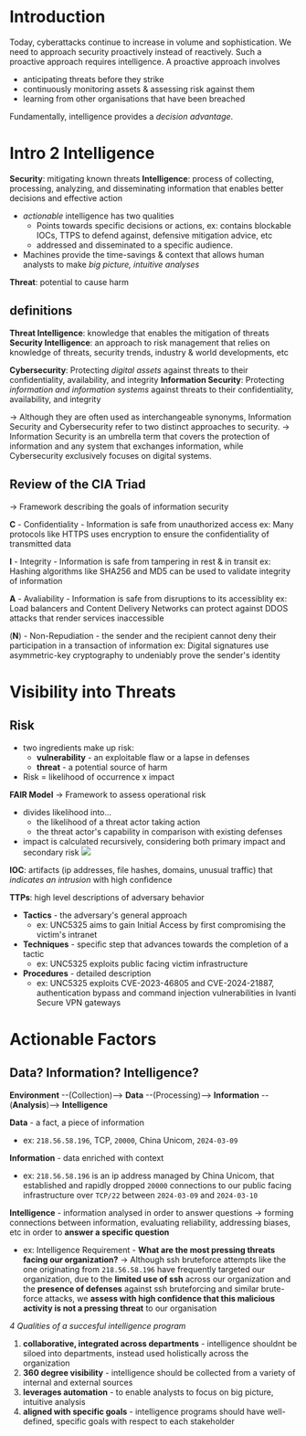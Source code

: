 # Introduction
Today, cyberattacks continue to increase in volume and sophistication. We need to approach security proactively instead of reactively. Such a proactive approach requires intelligence.
A proactive approach involves
- anticipating threats before they strike
- continuously monitoring assets & assessing risk against them
- learning from other organisations that have been breached

Fundamentally, intelligence provides a _decision advantage_. 




# Intro 2 Intelligence
**Security**: mitigating known threats
**Intelligence**: process of collecting, processing, analyzing, and disseminating information that enables better decisions and effective action
- *actionable* intelligence has two qualities
	- Points towards specific decisions or actions, ex: contains blockable IOCs, TTPS to defend against, defensive mitigation advice, etc
	- addressed and disseminated to a specific audience. 
- Machines provide the time-savings & context that allows human analysts to make *big picture, intuitive analyses*

**Threat**: potential to cause harm


## definitions
**Threat Intelligence**: knowledge that enables the mitigation of threats
**Security Intelligence**: an approach to risk management that relies on knowledge of threats, security trends, industry & world developments, etc

**Cybersecurity**: Protecting *digital assets* against threats to their confidentiality, availability, and integrity
**Information Security**: Protecting *information and information systems* against threats to their confidentiality, availability, and integrity

-> Although they are often used as interchangeable synonyms, Information Security and Cybersecurity refer to two distinct approaches to security.
-> Information Security is an umbrella term that covers the protection of information and any system that exchanges information, while Cybersecurity exclusively focuses on digital systems.


## Review of the CIA Triad
-> Framework describing the goals of information security

**C** - Confidentiality - Information is safe from unauthorized access
ex: Many protocols like HTTPS uses encryption to ensure the confidentiality of transmitted data

**I** - Integrity - Information is safe from tampering in rest & in transit
ex: Hashing algorithms like SHA256 and MD5 can be used to validate integrity of information

**A** - Avaliability - Information is safe from disruptions to its accessiblity
ex: Load balancers and Content Delivery Networks can protect against DDOS attacks that render services inaccessible

(**N**) - Non-Repudiation - the sender and the recipient cannot deny their participation in a transaction of information
ex: Digital signatures use asymmetric-key cryptography to undeniably prove the sender's identity




# Visibility into Threats
## Risk
- two ingredients make up risk: 
	- **vulnerability** - an exploitable flaw or a lapse in defenses
	- **threat** - a potential source of harm 
- Risk = likelihood of occurrence x impact 

**FAIR Model**
-> Framework to assess operational risk
- divides likelihood into...
	- the likelihood of a threat actor taking action
	- the threat actor's capability in comparison with existing defenses
- impact is calculated recursively, considering both primary impact and secondary risk
![](https://www.fairinstitute.org/hubfs/FAIR-Flowchart.png)

**IOC**: artifacts (ip addresses, file hashes, domains, unusual traffic) that *indicates an intrusion* with high confidence

**TTPs**: high level descriptions of adversary behavior
- **Tactics** - the adversary's general approach
	- ex: UNC5325 aims to gain Initial Access by first compromising the victim's intranet
- **Techniques** - specific step that advances towards the completion of a tactic
	- ex: UNC5325 exploits public facing victim infrastructure
- **Procedures** - detailed description
	- ex: UNC5325 exploits CVE-2023-46805 and CVE-2024-21887,  authentication bypass and command injection vulnerabilities in Ivanti Secure VPN gateways




# Actionable Factors
## Data? Information? Intelligence?
**Environment** --(Collection)--> **Data** --(Processing)--> **Information** --(**Analysis**)--> **Intelligence**

**Data** - a fact, a piece of information
- ex: `218.56.58.196`, TCP, `20000`, China Unicom, `2024-03-09`

**Information** - data enriched with context
- ex: `218.56.58.196` is an ip address managed by China Unicom, that established and rapidly dropped `20000` connections to our public facing infrastructure over `TCP/22` between `2024-03-09` and `2024-03-10`

**Intelligence** - information analysed in order to answer questions
-> forming connections between information, evaluating reliability, addressing biases, etc in order to **answer a specific question**
- ex: Intelligence Requirement - **What are the most pressing threats facing our organization?**
-> Although ssh bruteforce attempts like the one originating from `218.56.58.196` have frequently targeted our organization, due to the **limited use of ssh** across our organization and the **presence of defenses** against ssh bruteforcing and similar brute-force attacks, we **assess with high confidence that this malicious activity is not a pressing threat** to our organisation

*4 Qualities of a succesful intelligence program*
1. **collaborative, integrated across departments** - intelligence shouldnt be siloed into departments, instead used holistically across the organization
2. **360 degree visibility** - intelligence should be collected from a variety of internal and external sources
3. **leverages automation** - to enable analysts to focus on big picture, intuitive analysis
4. **aligned with specific goals** - intelligence programs should have well-defined, specific goals with respect to each stakeholder
